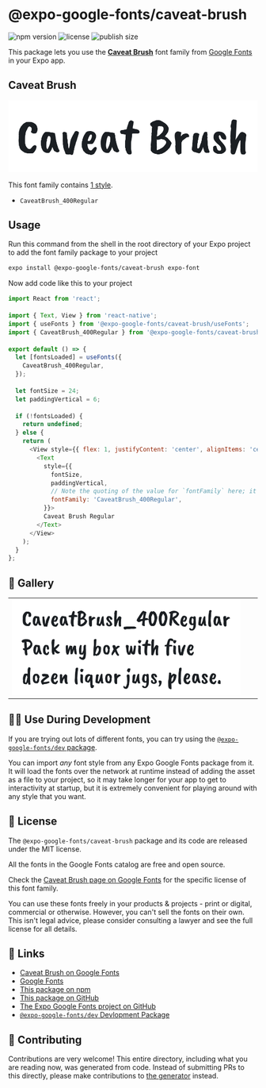 # @expo-google-fonts/caveat-brush

![npm version](https://flat.badgen.net/npm/v/@expo-google-fonts/caveat-brush)
![license](https://flat.badgen.net/github/license/expo/google-fonts)
![publish size](https://flat.badgen.net/packagephobia/install/@expo-google-fonts/caveat-brush)

This package lets you use the [**Caveat Brush**](https://fonts.google.com/specimen/Caveat+Brush) font family from [Google Fonts](https://fonts.google.com/) in your Expo app.

## Caveat Brush

![Caveat Brush](./font-family.png)

This font family contains [1 style](#-gallery).

- `CaveatBrush_400Regular`

## Usage

Run this command from the shell in the root directory of your Expo project to add the font family package to your project
```sh
expo install @expo-google-fonts/caveat-brush expo-font
```

Now add code like this to your project
```js
import React from 'react';

import { Text, View } from 'react-native';
import { useFonts } from '@expo-google-fonts/caveat-brush/useFonts';
import { CaveatBrush_400Regular } from '@expo-google-fonts/caveat-brush/400Regular';

export default () => {
  let [fontsLoaded] = useFonts({
    CaveatBrush_400Regular,
  });

  let fontSize = 24;
  let paddingVertical = 6;

  if (!fontsLoaded) {
    return undefined;
  } else {
    return (
      <View style={{ flex: 1, justifyContent: 'center', alignItems: 'center' }}>
        <Text
          style={{
            fontSize,
            paddingVertical,
            // Note the quoting of the value for `fontFamily` here; it expects a string!
            fontFamily: 'CaveatBrush_400Regular',
          }}>
          Caveat Brush Regular
        </Text>
      </View>
    );
  }
};

```

## 🔡 Gallery


||||
|-|-|-|
|![CaveatBrush_400Regular](.//400Regular/CaveatBrush_400Regular.ttf.png)||||


## 👩‍💻 Use During Development

If you are trying out lots of different fonts, you can try using the [`@expo-google-fonts/dev` package](https://github.com/freeboub/google-fonts/tree/master/font-packages/dev#readme).

You can import *any* font style from any Expo Google Fonts package from it. It will load the fonts
over the network at runtime instead of adding the asset as a file to your project, so it may take longer
for your app to get to interactivity at startup, but it is extremely convenient
for playing around with any style that you want.

## 📖 License

The `@expo-google-fonts/caveat-brush` package and its code are released under the MIT license.

All the fonts in the Google Fonts catalog are free and open source.

Check the [Caveat Brush page on Google Fonts](https://fonts.google.com/specimen/Caveat+Brush) for the specific license of this font family.

You can use these fonts freely in your products & projects - print or digital, commercial or otherwise. However, you can't sell the fonts on their own. This isn't legal advice, please consider consulting a lawyer and see the full license for all details.

## 🔗 Links

- [Caveat Brush on Google Fonts](https://fonts.google.com/specimen/Caveat+Brush)
- [Google Fonts](https://fonts.google.com/)
- [This package on npm](https://www.npmjs.com/package/@expo-google-fonts/caveat-brush)
- [This package on GitHub](https://github.com/freeboub/google-fonts/tree/master/font-packages/caveat-brush)
- [The Expo Google Fonts project on GitHub](https://github.com/freeboub/google-fonts)
- [`@expo-google-fonts/dev` Devlopment Package](https://github.com/freeboub/google-fonts/tree/master/font-packages/dev)

## 🤝 Contributing

Contributions are very welcome! This entire directory, including what you are reading now, was generated from code. Instead of submitting PRs to this directly, please make contributions to [the generator](https://github.com/freeboub/google-fonts/tree/master/packages/generator) instead.
